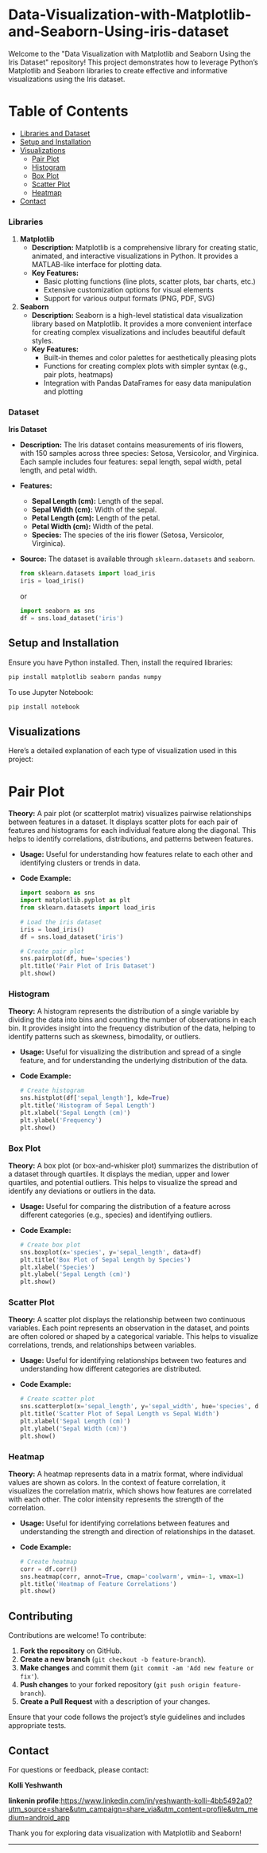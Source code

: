 # Data-Visualization-with-Matplotlib-and-Seaborn-Using-iris-dataset
Welcome to the "Data Visualization with Matplotlib and Seaborn Using the Iris Dataset" repository! This project demonstrates how to leverage Python’s Matplotlib and Seaborn libraries to create effective and informative visualizations using the Iris dataset.
# Table of Contents
- [Libraries and Dataset](#libraries-and-dataset)
- [Setup and Installation](#setup-and-installation)
- [Visualizations](#visualizations)
  - [Pair Plot](#pair-plot)
  - [Histogram](#histogram)
  - [Box Plot](#box-plot)
  - [Scatter Plot](#scatter-plot)
  - [Heatmap](#heatmap)
- [Contact](#contact)
### Libraries
1. **Matplotlib**
   - **Description:** Matplotlib is a comprehensive library for creating static, animated, and interactive visualizations in Python. It provides a MATLAB-like interface for plotting data.
   - **Key Features:**
     - Basic plotting functions (line plots, scatter plots, bar charts, etc.)
     - Extensive customization options for visual elements
     - Support for various output formats (PNG, PDF, SVG)
2. **Seaborn**
   - **Description:** Seaborn is a high-level statistical data visualization library based on Matplotlib. It provides a more convenient interface for creating complex visualizations and includes beautiful default styles.
   - **Key Features:**
     - Built-in themes and color palettes for aesthetically pleasing plots
     - Functions for creating complex plots with simpler syntax (e.g., pair plots, heatmaps)
     - Integration with Pandas DataFrames for easy data manipulation and plotting

### Dataset

**Iris Dataset**
- **Description:** The Iris dataset contains measurements of iris flowers, with 150 samples across three species: Setosa, Versicolor, and Virginica. Each sample includes four features: sepal length, sepal width, petal length, and petal width.
- **Features:**
  - **Sepal Length (cm):** Length of the sepal.
  - **Sepal Width (cm):** Width of the sepal.
  - **Petal Length (cm):** Length of the petal.
  - **Petal Width (cm):** Width of the petal.
  - **Species:** The species of the iris flower (Setosa, Versicolor, Virginica).
- **Source:** The dataset is available through `sklearn.datasets` and `seaborn`.

  ```python
  from sklearn.datasets import load_iris
  iris = load_iris()
  ```

  or

  ```python
  import seaborn as sns
  df = sns.load_dataset('iris')
  ```

## Setup and Installation

Ensure you have Python installed. Then, install the required libraries:

```bash
pip install matplotlib seaborn pandas numpy
```

To use Jupyter Notebook:

```bash
pip install notebook
```
## Visualizations

Here’s a detailed explanation of each type of visualization used in this project:

# Pair Plot

**Theory:** A pair plot (or scatterplot matrix) visualizes pairwise relationships between features in a dataset. It displays scatter plots for each pair of features and histograms for each individual feature along the diagonal. This helps to identify correlations, distributions, and patterns between features.

- **Usage:** Useful for understanding how features relate to each other and identifying clusters or trends in data.
- **Code Example:**

  ```python
  import seaborn as sns
  import matplotlib.pyplot as plt
  from sklearn.datasets import load_iris

  # Load the iris dataset
  iris = load_iris()
  df = sns.load_dataset('iris')

  # Create pair plot
  sns.pairplot(df, hue='species')
  plt.title('Pair Plot of Iris Dataset')
  plt.show()
  ```

### Histogram

**Theory:** A histogram represents the distribution of a single variable by dividing the data into bins and counting the number of observations in each bin. It provides insight into the frequency distribution of the data, helping to identify patterns such as skewness, bimodality, or outliers.

- **Usage:** Useful for visualizing the distribution and spread of a single feature, and for understanding the underlying distribution of the data.
- **Code Example:**

  ```python
  # Create histogram
  sns.histplot(df['sepal_length'], kde=True)
  plt.title('Histogram of Sepal Length')
  plt.xlabel('Sepal Length (cm)')
  plt.ylabel('Frequency')
  plt.show()
  ```

### Box Plot

**Theory:** A box plot (or box-and-whisker plot) summarizes the distribution of a dataset through quartiles. It displays the median, upper and lower quartiles, and potential outliers. This helps to visualize the spread and identify any deviations or outliers in the data.

- **Usage:** Useful for comparing the distribution of a feature across different categories (e.g., species) and identifying outliers.
- **Code Example:**

  ```python
  # Create box plot
  sns.boxplot(x='species', y='sepal_length', data=df)
  plt.title('Box Plot of Sepal Length by Species')
  plt.xlabel('Species')
  plt.ylabel('Sepal Length (cm)')
  plt.show()
  ```

### Scatter Plot

**Theory:** A scatter plot displays the relationship between two continuous variables. Each point represents an observation in the dataset, and points are often colored or shaped by a categorical variable. This helps to visualize correlations, trends, and relationships between variables.

- **Usage:** Useful for identifying relationships between two features and understanding how different categories are distributed.
- **Code Example:**

  ```python
  # Create scatter plot
  sns.scatterplot(x='sepal_length', y='sepal_width', hue='species', data=df)
  plt.title('Scatter Plot of Sepal Length vs Sepal Width')
  plt.xlabel('Sepal Length (cm)')
  plt.ylabel('Sepal Width (cm)')
  plt.show()
  ```

### Heatmap

**Theory:** A heatmap represents data in a matrix format, where individual values are shown as colors. In the context of feature correlation, it visualizes the correlation matrix, which shows how features are correlated with each other. The color intensity represents the strength of the correlation.

- **Usage:** Useful for identifying correlations between features and understanding the strength and direction of relationships in the dataset.
- **Code Example:**

  ```python
  # Create heatmap
  corr = df.corr()
  sns.heatmap(corr, annot=True, cmap='coolwarm', vmin=-1, vmax=1)
  plt.title('Heatmap of Feature Correlations')
  plt.show()
  ```

## Contributing

Contributions are welcome! To contribute:

1. **Fork the repository** on GitHub.
2. **Create a new branch** (`git checkout -b feature-branch`).
3. **Make changes** and commit them (`git commit -am 'Add new feature or fix'`).
4. **Push changes** to your forked repository (`git push origin feature-branch`).
5. **Create a Pull Request** with a description of your changes.

Ensure that your code follows the project’s style guidelines and includes appropriate tests.
## Contact

For questions or feedback, please contact:

**Kolli Yeshwanth**

**linkenin profile**:https://www.linkedin.com/in/yeshwanth-kolli-4bb5492a0?utm_source=share&utm_campaign=share_via&utm_content=profile&utm_medium=android_app



Thank you for exploring data visualization with Matplotlib and Seaborn!

---
